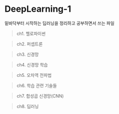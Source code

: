 # DeepLearning-1
밑바닥부터 시작하는 딥러닝을 정리하고 공부하면서 쓰는 파일

>ch1. 헬로파이썬

>ch2. 퍼셉트론

>ch3. 신경망

>ch4. 신경망 학습

>ch5. 오차역 전파법

>ch6. 학습 관련 기술들

>ch7. 합성곱 신경망(CNN)

>ch8. 딥러닝
